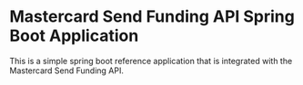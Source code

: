 # Mastercard Send Funding API Spring Boot Application

This is a simple spring boot reference application that is integrated with the Mastercard Send Funding API.
